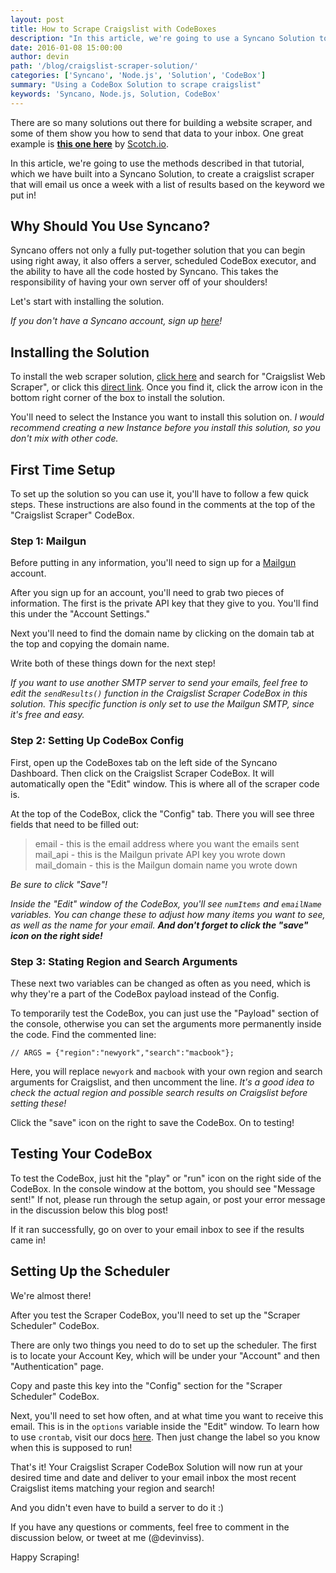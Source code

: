 ```yaml
---
layout: post
title: How to Scrape Craigslist with CodeBoxes
description: "In this article, we're going to use a Syncano Solution to create a craigslist scraper"
date: 2016-01-08 15:00:00
author: devin
path: '/blog/craigslist-scraper-solution/'
categories: ['Syncano', 'Node.js', 'Solution', 'CodeBox']
summary: "Using a CodeBox Solution to scrape craigslist"
keywords: 'Syncano, Node.js, Solution, CodeBox'
---
```


There are so many solutions out there for building a website scraper, and some of them show you how to send that data to your inbox. One great example is **<a href="https://scotch.io/tutorials/scraping-the-web-with-node-js" target="_blank">this one here</a>** by <a href="https://scotch.io/" target="_blank">Scotch.io</a>.

In this article, we're going to use the methods described in that tutorial, which we have built into a Syncano Solution, to create a craigslist scraper that will email us once a week with a list of results based on the keyword we put in!

## Why Should You Use Syncano?

Syncano offers not only a fully put-together solution that you can begin using right away, it also offers a server, scheduled CodeBox executor, and the ability to have all the code hosted by Syncano. This takes the responsibility of having your own server off of your shoulders!

Let's start with installing the solution.

_If you don't have a Syncano account, sign up <a href="https://dashboard.syncano.io/#/signup" target="_blank">here</a>!_

## Installing the Solution

To install the web scraper solution, <a href="https://dashboard.syncano.io/#/solutions/list" target="_blank">click here</a> and search for "Craigslist Web Scraper", or click this <a href="https://dashboard.syncano.io/#/solutions/60/edit" target="_blank">direct link</a>. Once you find it, click the arrow icon in the bottom right corner of the box to install the solution.

You'll need to select the Instance you want to install this solution on. _I would recommend creating a new Instance before you install this solution, so you don't mix with other code._

## First Time Setup

To set up the solution so you can use it, you'll have to follow a few quick steps. These instructions are also found in the comments at the top of the "Craigslist Scraper" CodeBox.

### Step 1: Mailgun

Before putting in any information, you'll need to sign up for a <a href="www.mailgun.com" target="_blank">Mailgun</a> account.

After you sign up for an account, you'll need to grab two pieces of information. The first is the private API key that they give to you. You'll find this under the "Account Settings."

Next you'll need to find the domain name by clicking on the domain tab at the top and copying the domain name.

Write both of these things down for the next step!

_If you want to use another SMTP server to send your emails, feel free to edit the `sendResults()` function in the Craigslist Scraper CodeBox in this solution. This specific function is only set to use the Mailgun SMTP, since it's free and easy._

### Step 2: Setting Up CodeBox Config

First, open up the CodeBoxes tab on the left side of the Syncano Dashboard. Then click on the Craigslist Scraper CodeBox. It will automatically open the "Edit" window. This is where all of the scraper code is.

At the top of the CodeBox, click the "Config" tab. There you will see three fields that need to be filled out:

>email - this is the email address where you want the emails sent
>mail_api - this is the Mailgun private API key you wrote down
>mail_domain - this is the Mailgun domain name you wrote down

*Be sure to click "Save"!*

_Inside the "Edit" window of the CodeBox, you'll see `numItems` and `emailName` variables. You can change these to adjust how many items you want to see, as well as the name for your email. **And don't forget to click the "save" icon on the right side!**_

### Step 3: Stating Region and Search Arguments

These next two variables can be changed as often as you need, which is why they're a part of the CodeBox payload instead of the Config.

To temporarily test the CodeBox, you can just use the "Payload" section of the console, otherwise you can set the arguments more permanently inside the code. Find the commented line:
```
// ARGS = {"region":"newyork","search":"macbook"};
```
Here, you will replace `newyork` and `macbook` with your own region and search arguments for Craigslist, and then uncomment the line. _It's a good idea to check the actual region and possible search results on Craigslist before setting these!_

Click the "save" icon on the right to save the CodeBox. On to testing!

## Testing Your CodeBox

To test the CodeBox, just hit the "play" or "run" icon on the right side of the CodeBox. In the console window at the bottom, you should see "Message sent!" If not, please run through the setup again, or post your error message in the discussion below this blog post!

If it ran successfully, go on over to your email inbox to see if the results came in!

## Setting Up the Scheduler

We're almost there!

After you test the Scraper CodeBox, you'll need to set up the "Scraper Scheduler" CodeBox.

There are only two things you need to do to set up the scheduler. The first is to locate your Account Key, which will be under your "Account" and then "Authentication" page.

Copy and paste this key into the "Config" section for the "Scraper Scheduler" CodeBox.

Next, you'll need to set how often, and at what time you want to receive this email. This is in the `options` variable inside the "Edit" window. To learn how to use `crontab`, visit our docs <a href="http://docs.syncano.io/docs/schedules#section-creating-codebox-schedule-with-dashboard" target="_blank">here</a>. Then just change the label so you know when this is supposed to run!

That's it! Your Craigslist Scraper CodeBox Solution will now run at your desired time and date and deliver to your email inbox the most recent Craigslist items matching your region and search!

And you didn't even have to build a server to do it :)

If you have any questions or comments, feel free to comment in the discussion below, or tweet at me (@devinviss).

Happy Scraping!